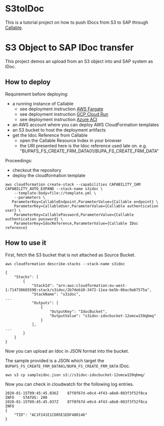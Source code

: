 # S3toIDoc

This is a tutorial project on how to push IDocs from S3 to SAP through [Callable](https://callable.cloud).

# S3 Object to SAP IDoc transfer

This project demos an upload from an S3 object into and SAP system as IDoc. 

## How to deploy

Requirement before deploying:
* a running instance of Callable
    * see deployment instruction [AWS Fargate](https://beta.callable.cloud/docs/gettingstarted-aws-fargate.html)
    * see deployment instruction [GCP Cloud Run](https://beta.callable.cloud/docs/gettingstarted-gcp-cloudrun.html)
    * see deployment instruction [Azure ACI](https://beta.callable.cloud/docs/gettingstarted-azure-aci.html)
* an AWS account where you can deploy AWS CloudFormation templates
* an     S3 bucket to host the deployment artifacts
* get the Idoc Reference from Callable
    * open the Callable Resource Index in your browser
    * the URI presented here is the Idoc reference used late on. e.g. "BUPAFS_FS_CREATE_FRM_DATA01/BUPA_FS_CREATE_FRM_DATA"

Proceedings:
* checkout the repository
* deploy the cloudformation template
```
aws cloudformation create-stack --capabilities CAPABILITY_IAM CAPABILITY_AUTO_EXPAND --stack-name s3idoc \
    --template-body=file://template.yml \
    --parameters \
   ParameterKey=CallableEndpoint,ParameterValue={Callable endpoint} \
    ParameterKey=CallableUser,ParameterValue={Callable authentication user} \
    ParameterKey=CallablePassword,ParameterValue={Callable authentication password} \
    ParameterKey=IdocReference,ParameterValue={Callable IDoc reference}
```

## How to use it

First, fetch the S3 bucket that is not attached as Source Bucket.

```
aws cloudformation describe-stacks --stack-name s3idoc
```
```
{
    "Stacks": [
        {
            "StackId": "arn:aws:cloudformation:eu-west-1:714738665598:stack/s3idoc/2b7deb10-3472-11ea-be5b-06ac9a67575a",
            "StackName": "s3idoc",
...
            "Outputs": [
                {
                    "OutputKey": "IdocBucket",
                    "OutputValue": "s3idoc-idocbucket-12omcw159qbmq"
                }
            ],
...
        }
    ]
}
```

Now you can upload an Idoc in JSON format into the bucket.

The sample provided is a JSON which target the ```BUPAFS_FS_CREATE_FRM_DATA01/BUPA_FS_CREATE_FRM_DATA``` IDoc.

```
aws s3 cp sampleidoc.json s3://s3idoc-idocbucket-12omcw159qbmq/
```

Now you can check in cloudwatch for the following log entries.
```
2020-01-15T09:45:45.036Z	87f8f67d-e0c4-4f43-a8e8-083f3f52f8ca	INFO	STATUS: 200
2020-01-15T09:45:45.037Z	87f8f67d-e0c4-4f43-a8e8-083f3f52f8ca	INFO	
{
    "TID": "AC1F241E1CD05E1EDF480146"
}
```

